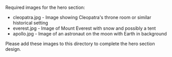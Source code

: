 Required images for the hero section:

- cleopatra.jpg - Image showing Cleopatra's throne room or similar historical setting
- everest.jpg - Image of Mount Everest with snow and possibly a tent
- apollo.jpg - Image of an astronaut on the moon with Earth in background

Please add these images to this directory to complete the hero section design.
